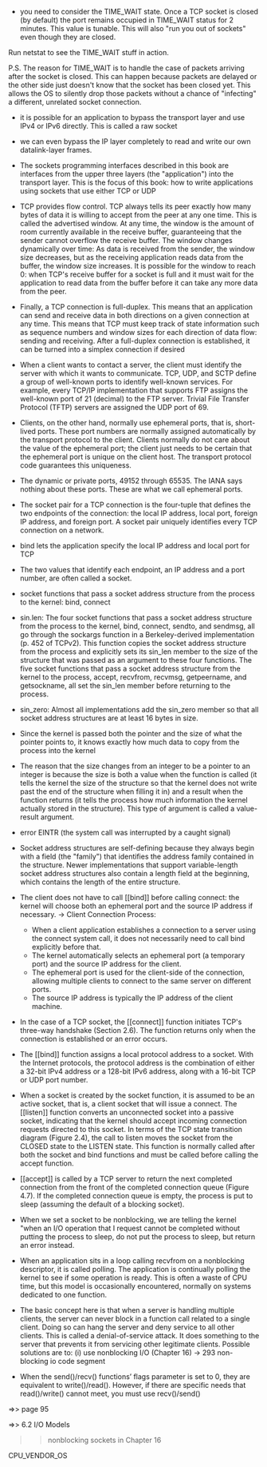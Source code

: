 + you need to consider the TIME_WAIT state. Once a TCP socket is closed (by default) the port remains occupied in TIME_WAIT 
status for 2 minutes. This value is tunable. This will also "run you out of sockets" even though they are closed.

Run netstat to see the TIME_WAIT stuff in action.

P.S. The reason for TIME_WAIT is to handle the case of packets arriving after the socket is closed. This can happen because 
packets are delayed or the other side just doesn't know that the socket has been closed yet. This allows the OS to silently 
drop those packets without a chance of "infecting" a different, unrelated socket connection.

+ it is possible for an application to bypass the transport layer and use IPv4 or IPv6 directly. This is called a raw socket
+ we can even bypass the IP layer completely to read and write our own datalink-layer frames.
+ The sockets programming interfaces described in this book are interfaces from the upper three layers (the "application") 
into the transport layer. This is the focus of this book: how to write applications using sockets that use either TCP or UDP


+ TCP provides flow control. TCP always tells its peer exactly how many bytes of data it is willing to accept from the peer at 
any one time. This is called the advertised window. At any time, the window is the amount of room currently available in the 
receive buffer, guaranteeing that the sender cannot overflow the receive buffer. The window changes dynamically over time: As 
data is received from the sender, the window size decreases, but as the receiving application reads data from the buffer, the
window size increases. It is possible for the window to reach 0: when TCP's receive buffer for a socket is full and it must 
wait for the application to read data from the buffer before it can take any more data from the peer.


+ Finally, a TCP connection is full-duplex. This means that an application can send and receive data in both directions on
a given connection at any time. This means that TCP must keep track of state information such as sequence numbers and window
sizes for each direction of data flow: sending and receiving. After a full-duplex connection is established, it can be turned
into a simplex connection if desired

+ When a client wants to contact a server, the client must identify the server with which it wants to communicate. TCP, UDP, 
and SCTP define a group of well-known ports to identify well-known services. For example, every TCP/IP implementation that 
supports FTP assigns the well-known port of 21 (decimal) to the FTP server. Trivial File Transfer Protocol (TFTP) servers 
are assigned the UDP port of 69.


+ Clients, on the other hand, normally use ephemeral ports, that is, short-lived ports. These port numbers are normally 
assigned automatically by the transport protocol to the client. Clients normally do not care about the value of the ephemeral 
port; the client just needs to be certain that the ephemeral port is unique on the client host. The transport protocol code 
guarantees this uniqueness.


+ The dynamic or private ports, 49152 through 65535. The IANA says nothing about these ports. These are what we call ephemeral ports.

+ The socket pair for a TCP connection is the four-tuple that defines the two endpoints of the connection: the local IP address, 
local port, foreign IP address, and foreign port. A socket pair uniquely identifies every TCP connection on a network.

+ bind lets the application specify the local IP address and local port for TCP

+ The two values that identify each endpoint, an IP address and a port number, are often called a socket.

+ socket functions that pass a socket address structure from the process to the kernel: bind, connect

+ sin.len: The four socket functions that pass a socket address structure from the process to the kernel, bind, connect, sendto, and 
sendmsg, all go through the sockargs function in a Berkeley-derived implementation (p. 452 of TCPv2). This function copies the socket 
address structure from the process and explicitly sets its sin_len member to the size of the structure that was passed as an argument 
to these four functions. The five socket functions that pass a socket address structure from the kernel to the process, accept, recvfrom, 
recvmsg, getpeername, and getsockname, all set the sin_len member before returning to the process.

+ sin_zero: Almost all implementations add the sin_zero member so that all socket address structures are at least 16 bytes in size.

+ Since the kernel is passed both the pointer and the size of what the pointer points to, it knows exactly how much data to copy from 
the process into the kernel

+ The reason that the size changes from an integer to be a pointer to an integer is because the size is both a value when the function 
is called (it tells the kernel the size of the structure so that the kernel does not write past the end of the structure when filling 
it in) and a result when the function returns (it tells the process how much information the kernel actually stored in the structure). 
This type of argument is called a value-result argument.

+ error EINTR (the system call was interrupted by a caught signal)

+ Socket address structures are self-defining because they always begin with a field (the "family") that identifies the address family 
contained in the structure. Newer implementations that support variable-length socket address structures also contain a length field 
at the beginning, which contains the length of the entire structure.

+ The client does not have to call [[bind]] before calling connect: the kernel will choose both an ephemeral port and the source 
IP address if necessary.
-> Client Connection Process:
	+ When a client application establishes a connection to a server using the connect system call, it does not necessarily need to call bind explicitly before that.
	+ The kernel automatically selects an ephemeral port (a temporary port) and the source IP address for the client.
	+ The ephemeral port is used for the client-side of the connection, allowing multiple clients to connect to the same server on different ports.
	+ The source IP address is typically the IP address of the client machine.

+ In the case of a TCP socket, the [[connect]] function initiates TCP's three-way handshake 
(Section 2.6). The function returns only when the connection is established or an 
error occurs.

+ The [[bind]] function assigns a local protocol address to a socket. With the Internet 
protocols, the protocol address is the combination of either a 32-bit IPv4 address or 
a 128-bit IPv6 address, along with a 16-bit TCP or UDP port number.

+  When a socket is created by the socket function, it is assumed to be an active 
socket, that is, a client socket that will issue a connect. The [[listen]] function 
converts an unconnected socket into a passive socket, indicating that the 
kernel should accept incoming connection requests directed to this socket. In 
terms of the TCP state transition diagram (Figure 2.4), the call to listen
moves the socket from the CLOSED state to the LISTEN state.
This function is normally called after both the socket and bind functions and must be 
called before calling the accept function.

+ [[accept]] is called by a TCP server to return the next completed connection from the 
front of the completed connection queue (Figure 4.7). If the completed connection 
queue is empty, the process is put to sleep (assuming the default of a blocking 
socket).


+  When we set a socket to be nonblocking, we are telling the kernel "when an I/O 
operation that I request cannot be completed without putting the process to sleep, do 
not put the process to sleep, but return an error instead.

+ When an application sits in a loop calling recvfrom on a nonblocking descriptor,
it is called polling. The application is continually polling the kernel to see if some 
operation is ready. This is often a waste of CPU time, but this model is occasionally 
encountered, normally on systems dedicated to one function.
+  The basic concept here is that when a server is handling multiple clients, the server 
can never block in a function call related to a single client. Doing so can hang the 
server and deny service to all other clients. This is called a denial-of-service attack. It 
does something to the server that prevents it from servicing other legitimate clients. 
Possible solutions are to: (i) use nonblocking I/O (Chapter 16)
-> 293 non-blocking io code segment


+ When the send()/recv() functions’ flags parameter is set to 0, they are equivalent to write()/read().
 However, if there are specific needs that read()/write() cannot meet, you must use recv()/send()

=>> page 95

=>> 6.2 I/O Models

>> nonblocking sockets in Chapter 16










CPU_VENDOR_OS